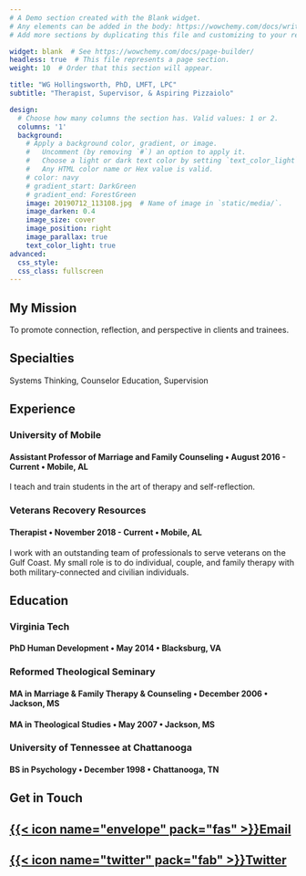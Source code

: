 ```yaml
---
# A Demo section created with the Blank widget.
# Any elements can be added in the body: https://wowchemy.com/docs/writing-markdown-latex/
# Add more sections by duplicating this file and customizing to your requirements.

widget: blank  # See https://wowchemy.com/docs/page-builder/
headless: true  # This file represents a page section.
weight: 10  # Order that this section will appear.

title: "WG Hollingsworth, PhD, LMFT, LPC"
subtitle: "Therapist, Supervisor, & Aspiring Pizzaiolo"

design:
  # Choose how many columns the section has. Valid values: 1 or 2.
  columns: '1'
  background:
    # Apply a background color, gradient, or image.
    #   Uncomment (by removing `#`) an option to apply it.
    #   Choose a light or dark text color by setting `text_color_light`.
    #   Any HTML color name or Hex value is valid.
    # color: navy
    # gradient_start: DarkGreen
    # gradient_end: ForestGreen
    image: 20190712_113108.jpg  # Name of image in `static/media/`.
    image_darken: 0.4
    image_size: cover
    image_position: right
    image_parallax: true
    text_color_light: true
advanced:
  css_style:
  css_class: fullscreen
---
```


## My Mission

To promote connection, reflection, and perspective in clients and trainees. 

## Specialties

Systems Thinking, Counselor Education, Supervision

## Experience

### University of Mobile
#### Assistant Professor of Marriage and Family Counseling • August 2016 - Current • Mobile, AL 
I teach and train students in the art of therapy and self-reflection. 

### Veterans Recovery Resources
#### Therapist • November 2018 - Current • Mobile, AL
I work with an outstanding team of professionals to serve veterans on the Gulf Coast. My small role is to do individual, couple, and family therapy with both military-connected and civilian individuals. 

## Education

### Virginia Tech
#### PhD Human Development • May 2014 • Blacksburg, VA

### Reformed Theological Seminary
#### MA in Marriage & Family Therapy & Counseling • December 2006 • Jackson, MS
#### MA in Theological Studies • May 2007 • Jackson, MS

### University of Tennessee at Chattanooga
#### BS in Psychology • December 1998 • Chattanooga, TN

## Get in Touch

[{{< icon name="envelope" pack="fas" >}}Email](mailto:glenn@wghollingsworth.com)
---
[{{< icon name="twitter" pack="fab" >}}Twitter](https://twitter.com/wowchemy)   
---

